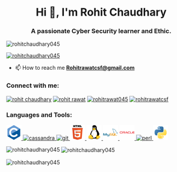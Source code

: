 <h1 align="center">Hi 👋, I'm Rohit Chaudhary</h1>
<h3 align="center">A passionate Cyber Security learner and Ethic.</h3>

<p align="left"> <img src="https://komarev.com/ghpvc/?username=rohitchaudhary045&label=Profile%20views&color=0e75b6&style=flat" alt="rohitchaudhary045" /> </p>

<p align="left"> <a href="https://github.com/ryo-ma/github-profile-trophy"><img src="https://github-profile-trophy.vercel.app/?username=rohitchaudhary045" alt="rohitchaudhary045" /></a> </p>

- 📫 How to reach me **Rohitrawatcsf@gmail.com**

<h3 align="left">Connect with me:</h3>
<p align="left">
<a href="https://linkedin.com/in/rohit chaudhary" target="blank"><img align="center" src="https://raw.githubusercontent.com/rahuldkjain/github-profile-readme-generator/master/src/images/icons/Social/linked-in-alt.svg" alt="rohit chaudhary" height="30" width="40" /></a>
<a href="https://fb.com/rohit rawat" target="blank"><img align="center" src="https://raw.githubusercontent.com/rahuldkjain/github-profile-readme-generator/master/src/images/icons/Social/facebook.svg" alt="rohit rawat" height="30" width="40" /></a>
<a href="https://instagram.com/rohitrawat045" target="blank"><img align="center" src="https://raw.githubusercontent.com/rahuldkjain/github-profile-readme-generator/master/src/images/icons/Social/instagram.svg" alt="rohitrawat045" height="30" width="40" /></a>
<a href="https://www.hackerrank.com/rohitrawatcsf" target="blank"><img align="center" src="https://raw.githubusercontent.com/rahuldkjain/github-profile-readme-generator/master/src/images/icons/Social/hackerrank.svg" alt="rohitrawatcsf" height="30" width="40" /></a>
</p>

<h3 align="left">Languages and Tools:</h3>
<p align="left"> <a href="https://www.cprogramming.com/" target="_blank"> <img src="https://raw.githubusercontent.com/devicons/devicon/master/icons/c/c-original.svg" alt="c" width="40" height="40"/> </a> <a href="https://cassandra.apache.org/" target="_blank"> <img src="https://www.vectorlogo.zone/logos/apache_cassandra/apache_cassandra-icon.svg" alt="cassandra" width="40" height="40"/> </a> <a href="https://git-scm.com/" target="_blank"> <img src="https://www.vectorlogo.zone/logos/git-scm/git-scm-icon.svg" alt="git" width="40" height="40"/> </a> <a href="https://www.w3.org/html/" target="_blank"> <img src="https://raw.githubusercontent.com/devicons/devicon/master/icons/html5/html5-original-wordmark.svg" alt="html5" width="40" height="40"/> </a> <a href="https://www.linux.org/" target="_blank"> <img src="https://raw.githubusercontent.com/devicons/devicon/master/icons/linux/linux-original.svg" alt="linux" width="40" height="40"/> </a> <a href="https://www.mysql.com/" target="_blank"> <img src="https://raw.githubusercontent.com/devicons/devicon/master/icons/mysql/mysql-original-wordmark.svg" alt="mysql" width="40" height="40"/> </a> <a href="https://www.oracle.com/" target="_blank"> <img src="https://raw.githubusercontent.com/devicons/devicon/master/icons/oracle/oracle-original.svg" alt="oracle" width="40" height="40"/> </a> <a href="https://www.perl.org/" target="_blank"> <img src="https://api.iconify.design/logos-perl.svg" alt="perl" width="40" height="40"/> </a> <a href="https://www.python.org" target="_blank"> <img src="https://raw.githubusercontent.com/devicons/devicon/master/icons/python/python-original.svg" alt="python" width="40" height="40"/> </a> </p>

<p><img align="left" src="https://github-readme-stats.vercel.app/api/top-langs?username=rohitchaudhary045&show_icons=true&locale=en&layout=compact" alt="rohitchaudhary045" /></p>

<p>&nbsp;<img align="center" src="https://github-readme-stats.vercel.app/api?username=rohitchaudhary045&show_icons=true&locale=en" alt="rohitchaudhary045" /></p>

<p><img align="center" src="https://github-readme-streak-stats.herokuapp.com/?user=rohitchaudhary045&" alt="rohitchaudhary045" /></p>
